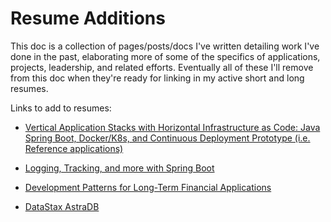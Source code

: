 # Resume  Additions

This doc is a collection of pages/posts/docs I've written detailing work I've done in the past, elaborating more of some of the specifics of applications, projects, leadership, and related efforts. Eventually all of these I'll remove from this doc when they're ready for linking in my active short and long resumes.

Links to add to resumes:

* [Vertical Application Stacks with Horizontal Infrastructure as Code: Java Spring Boot, Docker/K8s, and Continuous Deployment Prototype (i.e. Reference applications)
](https://compositecode.blog/vertical-application-stacks-with-horizontal-infrastructure-as-code-a-journey-into-java-spring-boot-docker-k8s-and-continuous-deployment/)
* [Logging, Tracking, and more with Spring Boot](https://compositecode.blog/logging-tracking-and-more-with-spring-boot/)
* [Development Patterns for Long-Term Financial Applications](https://compositecode.blog/development-patterns-for-long-term-financial-applications/)

* [DataStax AstraDB](https://compositecode.blog/project-datastax-astradb/)
